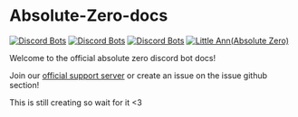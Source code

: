 # Absolute-Zero-docs
[![Discord Bots](https://discordbots.org/api/widget/status/583835501744881664.svg)](https://discordbots.org/bot/583835501744881664)
[![Discord Bots](https://discordbots.org/api/widget/servers/583835501744881664.svg)](https://discordbots.org/bot/583835501744881664)
[![Discord Bots](https://discordbots.org/api/widget/lib/583835501744881664.svg)](https://discordbots.org/bot/583835501744881664)
<a href="https://discordbots.org/bot/583835501744881664" > <img src="https://discordbots.org/api/widget/owner/583835501744881664.svg" alt="Little Ann(Absolute Zero)" /> </a>

Welcome to the official absolute zero discord bot docs!

Join our [official support server](https://discord.gg/vWUr5W6) or create an issue on the issue github section!



This is still creating so wait for it <3
